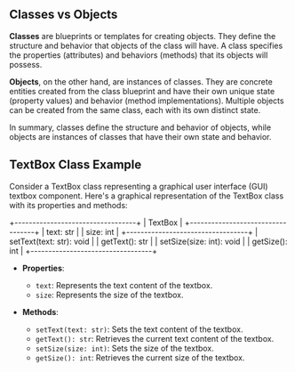 ## Classes vs Objects

**Classes** are blueprints or templates for creating objects. They define the structure and behavior that objects of the class will have. A class specifies the properties (attributes) and behaviors (methods) that its objects will possess.

**Objects**, on the other hand, are instances of classes. They are concrete entities created from the class blueprint and have their own unique state (property values) and behavior (method implementations). Multiple objects can be created from the same class, each with its own distinct state.

In summary, classes define the structure and behavior of objects, while objects are instances of classes that have their own state and behavior.

## TextBox Class Example
Consider a TextBox class representing a graphical user interface (GUI) textbox component. Here's a graphical representation of the TextBox class with its properties and methods:

+----------------------------------+
|            TextBox               |
+----------------------------------+
|    text: str                     | 
|    size: int                     |
+----------------------------------+
|    setText(text: str): void      |
|    getText(): str                |
|    setSize(size: int): void      |
|    getSize(): int                |
+----------------------------------+

- **Properties**: 
  - `text`: Represents the text content of the textbox.
  - `size`: Represents the size of the textbox.

- **Methods**:
  - `setText(text: str)`: Sets the text content of the textbox.
  - `getText(): str`: Retrieves the current text content of the textbox.
  - `setSize(size: int)`: Sets the size of the textbox.
  - `getSize(): int`: Retrieves the current size of the textbox.